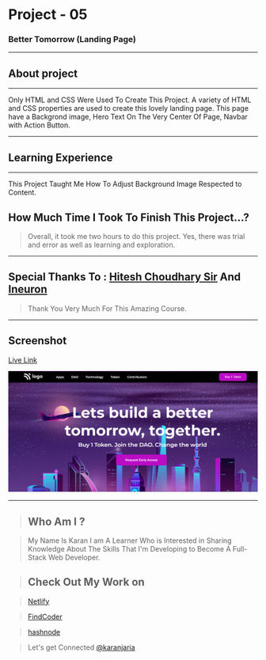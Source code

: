 # Project - 05

### Better Tomorrow (Landing Page)

---

## About project
---



Only HTML and CSS Were Used To Create This Project. A variety of HTML and CSS properties are used to create this lovely landing page.
This page have a Backgrond image, Hero Text On The Very Center Of Page, Navbar with Action Button.


---


## Learning Experience
---
This Project Taught Me How To Adjust Background Image Respected to Content.



## How Much Time I Took To Finish This Project...? 
>Overall, it took me two hours to do this project. Yes, there was trial and error as well as learning and exploration.

---

##  Special Thanks To : [Hitesh Choudhary Sir](https://www.instagram.com/hiteshchoudharyofficial/?hl=en)  And [Ineuron](https://ineuron.ai/course/Full-Stack-Javascript-Web-Developer)

>Thank You Very Much For This Amazing Course.

---

## Screenshot 


[Live Link](https://darling-speculoos-68f005.netlify.app/)

![What's Trend In](./Capture.PNG)

---


>## Who Am I ?

>My Name Is Karan I am A Learner Who is Interested in Sharing Knowledge About The Skills That I'm Developing to Become A Full-Stack Web Developer.

>## Check Out My Work on 

>[Netlify](https://app.netlify.com/teams/karan9846/overview?_ga=2.175703073.206776847.1659963657-634189433.1659791041)

>[FindCoder](https://www.findcoder.io/u/karan18)

>[hashnode](https://hashnode.com/@karan787)

>Let's get Connected [@karanjaria](https://www.instagram.com/karanjaria/?hl=en)